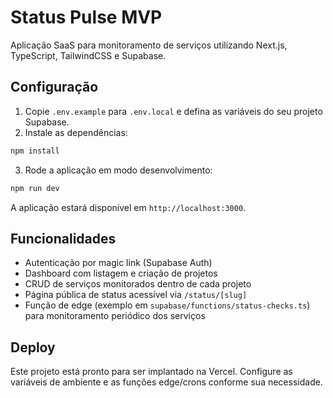 # Status Pulse MVP

Aplicação SaaS para monitoramento de serviços utilizando Next.js, TypeScript, TailwindCSS e Supabase.

## Configuração

1. Copie `.env.example` para `.env.local` e defina as variáveis do seu projeto Supabase.
2. Instale as dependências:

```bash
npm install
```

3. Rode a aplicação em modo desenvolvimento:

```bash
npm run dev
```

A aplicação estará disponível em `http://localhost:3000`.

## Funcionalidades

- Autenticação por magic link (Supabase Auth)
- Dashboard com listagem e criação de projetos
- CRUD de serviços monitorados dentro de cada projeto
- Página pública de status acessível via `/status/[slug]`
- Função de edge (exemplo em `supabase/functions/status-checks.ts`) para monitoramento periódico dos serviços

## Deploy

Este projeto está pronto para ser implantado na Vercel. Configure as variáveis de ambiente e as funções edge/crons conforme sua necessidade.
